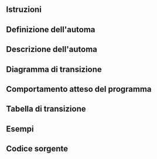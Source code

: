 ## Istruzioni

## Definizione dell'automa

## Descrizione dell'automa

## Diagramma di transizione

## Comportamento atteso del programma

## Tabella di transizione

## Esempi

## Codice sorgente

